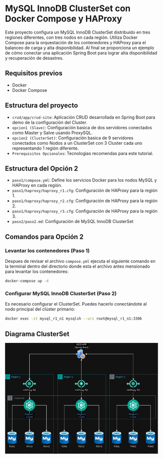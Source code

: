 # MySQL InnoDB ClusterSet con Docker Compose y HAProxy

Este proyecto configura un MySQL InnoDB ClusterSet distribuido en tres regiones diferentes, con tres nodos en cada región. Utiliza Docker Compose para la orquestación de los contenedores y HAProxy para el balanceo de carga y alta disponibilidad. Al final se proporciona un ejemplo de cómo conectar una aplicación Spring Boot para lograr alta disponibilidad y recuperación de desastres.

## Requisitos previos

- Docker
- Docker Compose

## Estructura del proyecto

- `crud/app/crud-site`: Aplicación CRUD desarrollada en Spring Boot para demo de la configuración del Cluster.
- `opcion1 (Slave)`: Configuración basica de dos servidores conectados como Master y Salve usando ProxySQL.
- `opcion2 (ClusterSet)`: Configuración basica de 9 servidores conectados como Nodos a un ClusterSet con 3 Cluster cada uno representando 1 región diferente.
- `Prerequisitos Opcionales`: Tecnologias recomendas para este tutorial.

## Estructura del Opción 2
 
- `paso1/compose.yml`: Define los servicios Docker para los nodos MySQL y HAProxy en cada región.
- `paso1/haproxy/haproxy_r1.cfg`: Configuración de HAProxy para la región 1.
- `paso1/haproxy/haproxy_r2.cfg`: Configuración de HAProxy para la región 2.
- `paso1/haproxy/haproxy_r3.cfg`: Configuración de HAProxy para la región 3.
- `paso2/paso2.md`: Configuración de MySQL InnoDB ClusterSet

## Comandos para Opción 2

### Levantar los contenedores (Paso 1)

Despues de revisar el archivo `compose.yml` ejecuta el siguiente comando en la terminal dentro del directorio donde esta el archivo antes mensionado para levantar los contenedores:

```sh
docker-compose up -d
```

### Configurar MySQL InnoDB ClusterSet (Paso 2)

Es necesario configurar el ClusterSet. Puedes hacerlo conectándote al nodo principal del clúster primario:

```sh
docker exec -it mysql_r1_n1 mysqlsh --uri root@mysql_r1_n1:3306
```

## Diagrama ClusterSet

![Diagrama](https://github.com/isaacjun16/proxy-db/blob/cb06d7b57afc2a14c40d675c2e5015e79e3afd56/cluster_docker.drawio.png?raw=true)


